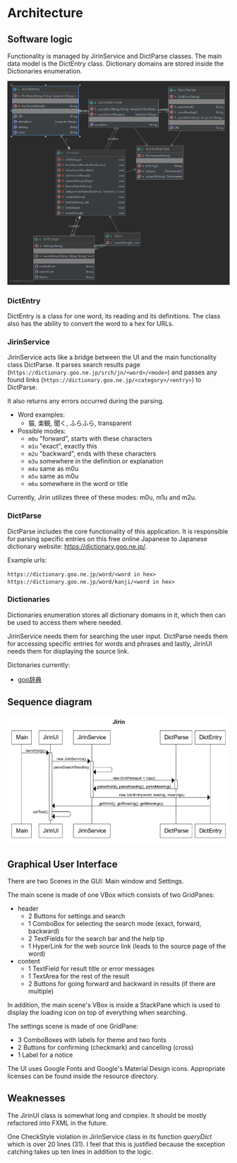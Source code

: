 # Architecture
## Software logic
Functionality is managed by JirinService and DictParse classes. The main data model is the DictEntry class. Dictionary domains are stored inside the Dictionaries enumeration.

![class diagram](pictures/class_diagram.png)

### DictEntry
DictEntry is a class for one word, its reading and its definitions. The class also has the ability to convert the word to a hex for URLs.

### JirinService 
JirinService acts like a bridge between the UI and the main functionality class DictParse. It parses search results page (`https://dictionary.goo.ne.jp/srch/jn/<word>/<mode>`) and passes any found links (`https://dictionary.goo.ne.jp/<category>/<entry>`) to DictParse.

It also returns any errors occurred during the parsing.

* Word examples: 
  * 猫, 楽観, 聞く, ふらふら, transparent
* Possible modes:
  * `m0u` "forward", starts with these characters
  * `m1u` "exact", exactly this
  * `m2u` "backward", ends with these characters
  * `m3u` somewhere in the definition or explanation
  * `m4u` same as m0u 
  * `m5u` same as m0u 
  * `m6u` somewhere in the word or title
  
Currently, Jirin utilizes three of these modes: m0u, m1u and m2u. 

### DictParse
DictParse includes the core functionality of this application. It is responsible for parsing specific entries on this free online Japanese to Japanese dictionary website: https://dictionary.goo.ne.jp/. 

Example urls: 

`https://dictionary.goo.ne.jp/word/<word in hex>`
`https://dictionary.goo.ne.jp/word/kanji/<word in hex>`

### Dictionaries
Dictionaries enumeration stores all dictionary domains in it, which then can be used to access them where needed. 

JirinService needs them for searching the user input. DictParse needs them for accessing specific entries for words and phrases and lastly, JirinUI needs them for displaying the source link.

Dictonaries currently:
* [goo辞典](https://dictionary.goo.ne.jp)

## Sequence diagram
![sequence diagram](pictures/sequence_diagram.png)

## Graphical User Interface
There are two Scenes in the GUI: Main window and Settings.

The main scene is made of one VBox which consists of two GridPanes:
* header
  * 2 Buttons for settings and search
  * 1 ComboBox for selecting the search mode (exact, forward, backward)
  * 2 TextFields for the search bar and the help tip
  * 1 HyperLink for the web source link (leads to the source page of the word)
* content
  * 1 TextField for result title or error messages
  * 1 TextArea for the rest of the result
  * 2 Buttons for going forward and backward in results (if there are multiple)

In addition, the main scene's VBox is inside a StackPane which is used to display the loading icon on top of everything when searching.

The settings scene is made of one GridPane: 
* 3 ComboBoxes with labels for theme and two fonts
* 2 Buttons for confirming (checkmark) and cancelling (cross)
* 1 Label for a notice

The UI uses Google Fonts and Google's Material Design icons. Appropriate licenses can be found inside the resource directory.

## Weaknesses
The JirinUI class is somewhat long and complex. It should be mostly refactored into FXML in the future. 

One CheckStyle violation in JirinService class in its function _queryDict_ which is over 20 lines (31). I feel that this is justified because the exception catching takes up ten lines in addition to the logic.
